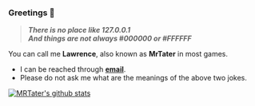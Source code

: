 ### Greetings 👋

> ***There is no place like 127.0.0.1***  
> ***And things are not always #000000 or #FFFFFF***

You can call me **Lawrence**, also known as **MrTater** in most games.
* I can be reached through **[email](lyy000804@gmail.com)**.
* Please do not ask me what are the meanings of the above two jokes.

[![MRTater's github stats](https://github-readme-stats.vercel.app/api?username=MRTater&count_private=true&show_icons=true&theme=radical&hide=issues)](https://github.com/anuraghazra/github-readme-stats)

<!--
[![Top Langs](https://github-readme-stats.vercel.app/api/top-langs/?username=MRTater&count_private=true&show_icons=true&layout=compact&hide=MATLAB)](https://github.com/anuraghazra/github-readme-stats)


**MRTater/MRTater** is a ✨ _special_ ✨ repository because its `README.md` (this file) appears on your GitHub profile.

Here are some ideas to get you started:

- 🔭 I’m currently working on ...
- 🌱 I’m currently learning ...
- 👯 I’m looking to collaborate on ...
- 🤔 I’m looking for help with ...
- 💬 Ask me about ...
- 📫 How to reach me: ...
- 😄 Pronouns: ...
- ⚡ Fun fact: ...
-->
